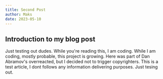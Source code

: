 ```yaml
---
title: Second Post
author: Maks
date: 2023-05-10
---
```


## Introduction to my blog post

Just testing out dudes. While you're reading this, I am coding. While I am coding, mostly probable, this project is growing. Here was part of Dan Abramov's overreacted, but I decided not to trigger copyrighters. This is a test article, I dont follows any information delivering purposes. Just tesing out.